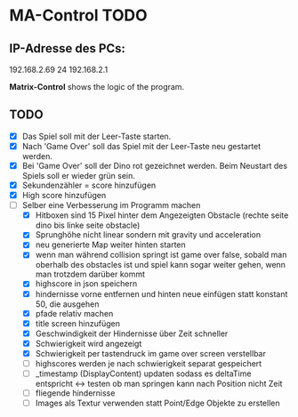 ﻿# MA-Control TODO
## IP-Adresse des PCs:
192.168.2.69
24
192.168.2.1

**Matrix-Control** shows the logic of the program.
## TODO
- [x] Das Spiel soll mit der Leer-Taste starten.
- [x] Nach 'Game Over' soll das Spiel mit der Leer-Taste neu gestartet werden.
- [x] Bei 'Game Over' soll der Dino rot gezeichnet werden. Beim Neustart des Spiels soll er wieder grün sein.
- [x] Sekundenzähler = score hinzufügen
- [x] High score hinzufügen
- [ ] Selber eine Verbesserung im Programm machen
	- [x] Hitboxen sind 15 Pixel hinter dem Angezeigten Obstacle (rechte seite dino bis linke seite obstacle)
	- [X] Sprunghöhe nicht linear sondern mit gravity und acceleration
	- [x] neu generierte Map weiter hinten starten
	- [x] wenn man während collision springt ist game over false, sobald man oberhalb des obstacles ist 
		  und spiel kann sogar weiter gehen, wenn man trotzdem darüber kommt
	- [x] highscore in json speichern
	- [x] hindernisse vorne entfernen und hinten neue einfügen statt konstant 50, die ausgehen
	- [x] pfade relativ machen
	- [x] title screen hinzufügen
	- [x] Geschwindigkeit der Hindernisse über Zeit schneller
	- [x] Schwierigkeit wird angezeigt
	- [x] Schwierigkeit per tastendruck im game over screen verstellbar
	- [ ] highscores werden je nach schwierigkeit separat gespeichert
	- [ ] _timestamp (DisplayContent) updaten sodass es deltaTime entspricht 
		<-> testen ob man springen kann nach Position nicht Zeit
	- [ ] fliegende hindernisse
	- [ ] Images als Textur verwenden statt Point/Edge Objekte zu erstellen
